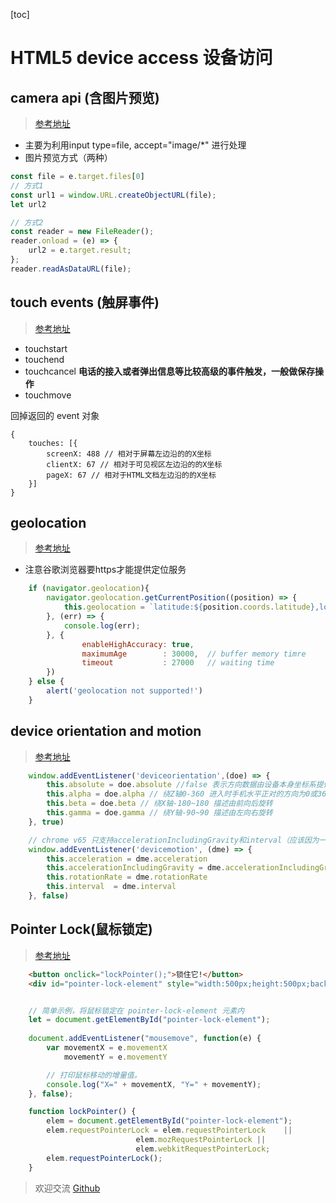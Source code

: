 [toc]
# HTML5 device access 设备访问

## camera api (含图片预览)
> [参考地址](https://developer.mozilla.org/en-US/docs/Archive/B2G_OS/API/Camera_API/Introduction)

- 主要为利用input type=file, accept="image/*" 进行处理
- 图片预览方式（两种）

```js   
const file = e.target.files[0]
// 方式1 
const url1 = window.URL.createObjectURL(file);
let url2

// 方式2
const reader = new FileReader();
reader.onload = (e) => {
    url2 = e.target.result;
};
reader.readAsDataURL(file);
``` 

## touch events (触屏事件)
> [参考地址](https://developer.mozilla.org/en-US/docs/Web/API/Touch_events)

- touchstart
- touchend
- touchcancel **电话的接入或者弹出信息等比较高级的事件触发，一般做保存操作**
- touchmove

回掉返回的 event 对象
```
{
    touches: [{
        screenX: 488 // 相对于屏幕左边沿的的X坐标
        clientX: 67 // 相对于可见视区左边沿的的X坐标
        pageX: 67 // 相对于HTML文档左边沿的的X坐标
    }]
}
```

## geolocation 
> [参考地址](https://developer.mozilla.org/en-US/docs/Web/API/Geolocation/Using_geolocation)

- 注意谷歌浏览器要https才能提供定位服务

```js
    if (navigator.geolocation){
        navigator.geolocation.getCurrentPosition((position) => {
            this.geolocation = `latitude:${position.coords.latitude},longitude:${position.coords.longitude}`
        }, (err) => {
            console.log(err);
        }, {
                enableHighAccuracy: true, 
                maximumAge        : 30000,  // buffer memory timre
                timeout           : 27000   // waiting time 
        })
    } else {
        alert('geolocation not supported!')
    }
```

## device orientation and motion
> [参考地址](https://developer.mozilla.org/en-US/docs/Web/API/Detecting_device_orientation)

```js
    window.addEventListener('deviceorientation',(doe) => {
        this.absolute = doe.absolute //false 表示方向数据由设备本身坐标系提供
        this.alpha = doe.alpha // 绕Z轴0-360 进入时手机水平正对的方向为0或360
        this.beta = doe.beta // 绕X轴-180~180 描述由前向后旋转
        this.gamma = doe.gamma // 绕Y轴-90~90 描述由左向右旋转
    }, true)

    // chrome v65 只支持accelerationIncludingGravity和interval（应该因为一些限制没有找到），其它浏览器最新版基本都支持
    window.addEventListener('devicemotion', (dme) => {
        this.acceleration = dme.acceleration
        this.accelerationIncludingGravity = dme.accelerationIncludingGravity
        this.rotationRate = dme.rotationRate
        this.interval  = dme.interval 
    }, false)
```

## Pointer Lock(鼠标锁定)
> [参考地址](https://developer.mozilla.org/en-US/docs/Web/API/Pointer_Lock_API)

```html
    <button onclick="lockPointer();">锁住它!</button>
    <div id="pointer-lock-element" style="width:500px;height:500px;background-color: red"></div>
```

```js

    // 简单示例，将鼠标锁定在 pointer-lock-element 元素内
    let = document.getElementById("pointer-lock-element");
    
    document.addEventListener("mousemove", function(e) {
        var movementX = e.movementX 
            movementY = e.movementY

        // 打印鼠标移动的增量值。
        console.log("X=" + movementX, "Y=" + movementY);
    }, false);

    function lockPointer() {
        elem = document.getElementById("pointer-lock-element");
        elem.requestPointerLock = elem.requestPointerLock    ||
                            elem.mozRequestPointerLock ||
                            elem.webkitRequestPointerLock;
        elem.requestPointerLock();
    }
```

> 欢迎交流 [Github](https://github.com/WarrenHewitt/blog-note)

